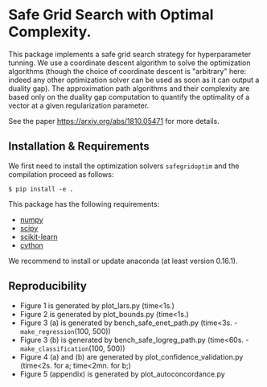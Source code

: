 # Safe Grid Search with Optimal Complexity.

This package implements a safe grid search strategy for hyperparameter tunning. We use a coordinate descent algorithm to solve the optimization algorithms (though the choice of coordinate descent is "arbitrary" here: indeed any other optimization solver can be used as soon as it can output a duality gap). The approximation path algorithms and their complexity are based only on the duality gap computation to quantify the optimality of a vector at a given regularization parameter.

See the paper https://arxiv.org/abs/1810.05471 for more details.

## Installation & Requirements

We first need to install the optimization solvers ``safegridoptim`` and the compilation proceed as follows:

```
$ pip install -e .
```

This package has the following requirements:

- [numpy](http://numpy.org)
- [scipy](http://scipy.org)
- [scikit-learn](http://scikit-learn.org)
- [cython](http://cython.org/)

We recommend to install or update anaconda (at least version 0.16.1).


## Reproducibility

- Figure 1 is generated by plot_lars.py (time<1s.)
- Figure 2 is generated by plot_bounds.py (time<1s.)
- Figure 3 (a) is generated by bench_safe_enet_path.py (time<3s. - ``make_regression``(100, 500))
- Figure 3 (b) is generated by bench_safe_logreg_path.py (time<60s. - ``make_classification``(100, 500))
- Figure 4 (a) and (b) are generated by plot_confidence_validation.py (time<2s. for a; time<2mn. for b;)
- Figure 5 (appendix) is generated by plot_autoconcordance.py


